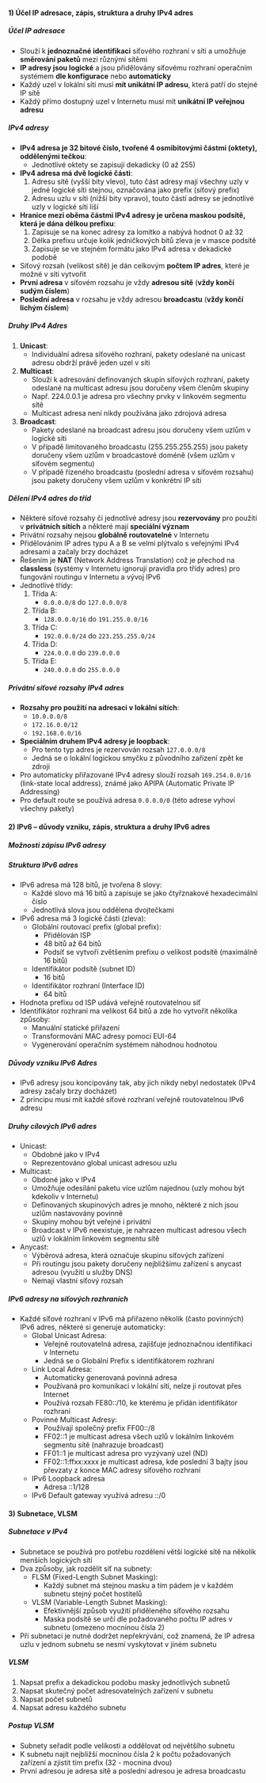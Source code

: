 #### 1) Účel IP adresace, zápis, struktura a druhy IPv4 adres

##### Účel IP adresace
- Slouží k **jednoznačné identifikaci** síťového rozhraní v síti a umožňuje **směrování paketů** mezi různými sítěmi
- **IP adresy jsou logické** a jsou přidělovány síťovému rozhraní operačním systémem **dle konfigurace** nebo **automaticky**
- Každý uzel v lokální síti musí **mít unikátní IP adresu**, která patří do stejné IP sítě
- Každý přímo dostupný uzel v Internetu musí mít **unikátní IP veřejnou adresu**
##### IPv4 adresy
- **IPv4 adresa je 32 bitové číslo, tvořené 4 osmibitovými částmi (oktety), oddělenými tečkou**:
	- Jednotlivé oktety se zapisují dekadicky (0 až 255)
- **IPv4 adresa má dvě logické části**:
	1) Adresu sítě (vyšší bity vlevo), tuto část adresy mají všechny uzly v jedné logické síti stejnou, označována jako prefix (síťový prefix)
	2) Adresu uzlu v síti (nižší bity vpravo), touto částí adresy se jednotlivé uzly v logické síti liší
- **Hranice mezi oběma částmi IPv4 adresy je určena maskou podsítě, která je dána délkou prefixu**:
	1) Zapisuje se na konec adresy za lomítko a nabývá hodnot 0 až 32
	2) Délka prefixu určuje kolik jedničkových bitů zleva je v masce podsítě
	3) Zapisuje se ve stejném formátu jako IPv4 adresa v dekadické podobě
- Síťový rozsah (velikost sítě) je dán celkovým **počtem IP adres**, které je možné v síti vytvořit
- **První adresa** v síťovém rozsahu je vždy **adresou sítě** (**vždy končí sudým číslem**)
- **Poslední adresa** v rozsahu je vždy adresou **broadcastu** (**vždy končí lichým číslem**)
##### Druhy IPv4 Adres
1) **Unicast**:
	- Individuální adresa síťového rozhraní, pakety odeslané na unicast adresu obdrží právě jeden uzel v síti
2) **Multicast**:
	- Slouží k adresování definovaných skupin síťových rozhraní, pakety odeslané na multicast adresu jsou doručeny všem členům skupiny
	- Např. 224.0.0.1 je adresa pro všechny prvky v linkovém segmentu sítě
	- Multicast adresa není nikdy používána jako zdrojová adresa
3) **Broadcast**:
	- Pakety odeslané na broadcast adresu jsou doručeny všem uzlům v logické síti
	- V případě limitovaného broadcastu (255.255.255.255) jsou pakety doručeny všem uzlům v broadcastové doméně (všem uzlům v síťovém segmentu)
	- V případě řízeného broadcastu (poslední adresa v síťovém rozsahu) jsou pakety doručeny všem uzlům v konkrétní IP síti

##### Dělení IPv4 adres do tříd
- Některé síťové rozsahy či jednotlivé adresy jsou **rezervovány** pro použití v **privátních sítích** a některé mají **speciální význam**
- Privátní rozsahy nejsou **globálně routovatelné** v Internetu
- Přidělováním IP adres typu A a B se velmi plýtvalo s veřejnými IPv4 adresami a začaly brzy docházet
- Řešením je **NAT** (Network Address Translation) což je přechod na **classless** (systémy v Internetu ignorují pravidla pro třídy adres) pro fungování routingu v Internetu a vývoj IPv6
- Jednotlivé třídy:
	1) Třída A:
		- `0.0.0.0/8` do `127.0.0.0/8`
	2) Třída B:
		- `128.0.0.0/16` do `191.255.0.0/16`
	3) Třída C:
		- `192.0.0.0/24` do `223.255.255.0/24`
	4) Třída D:
		- `224.0.0.0` do `239.0.0.0`
	5) Třída E:
		- `240.0.0.0` do `255.0.0.0`
##### Privátní síťové rozsahy IPv4 adres
- **Rozsahy pro použití na adresaci v lokální sítích**:
	- `10.0.0.0/8`
	- `172.16.0.0/12`
	- `192.168.0.0/16`
- **Speciálním druhem IPv4 adresy je loopback**:
	- Pro tento typ adres je rezervován rozsah `127.0.0.0/8`
	- Jedná se o lokální logickou smyčku z původního zařízení zpět ke zdroji
- Pro automaticky přiřazované IPv4 adresy slouží rozsah `169.254.0.0/16` (link-state local address), známé jako APIPA (Automatic Private IP Addressing)
- Pro default route se používá adresa `0.0.0.0/0` (této adrese vyhoví všechny pakety)
#### 2) IPv6 – důvody vzniku, zápis, struktura a druhy IPv6 adres

##### Možnosti zápisu IPv6 adresy

##### Struktura IPv6 adres
- IPv6 adresa má 128 bitů, je tvořena 8 slovy:
	- Každé slovo má 16 bitů a zapisuje se jako čtyřznakové hexadecimální číslo
	- Jednotlivá slova jsou oddělena dvojtečkami
- IPv6 adresa má 3 logické části (zleva):
	- Globální routovací prefix (global prefix):
		- Přidělován ISP
		- 48 bitů až 64 bitů
		- Podsíť se vytvoří zvětšením prefixu o velikost podsítě (maximálně 16 bitů)
	- Identifikátor podsítě (subnet ID)
		- 16 bitů
	- Identifikátor rozhraní (Interface ID)
		- 64 bitů
- Hodnota prefixu od ISP udává veřejně routovatelnou síť
- Identifikátor rozhraní ma velikost 64 bitů a zde ho vytvořit několika způsoby:
	- Manuální statické přiřazení
	- Transformování MAC adresy pomocí EUI-64
	- Vygenerování operačním systémem náhodnou hodnotou

##### Důvody vzniku IPv6 Adres
- IPv6 adresy jsou koncipovány tak, aby jich nikdy nebyl nedostatek (IPv4 adresy začaly brzy docházet)
- Z principu musí mít každé síťové rozhraní veřejně routovatelnou IPv6 adresu

##### Druhy cílových IPv6 adres
- Unicast:
	- Obdobné jako v IPv4
	- Reprezentováno global unicast adresou uzlu
- Multicast:
	- Obdoné jako v IPv4
	- Umožňuje odesílání paketu více uzlům najednou (uzly mohou být kdekoliv v Internetu)
	- Definovaných skupinových adres je mnoho, některé z nich jsou uzlům nastavovány povinně
	- Skupiny mohou být veřejné i privátní
	- Broadcast v IPv6 neexistuje, je nahrazen multicast adresou všech uzlů v lokálním linkovém segmentu sítě
- Anycast:
	- Výběrová adresa, která označuje skupinu síťových zařízení
	- Při routingu jsou pakety doručeny nejbližšímu zařízení s anycast adresou (využití u služby DNS)
	- Nemají vlastní síťový rozsah

##### IPv6 adresy na síťových rozhraních
- Každé síťové rozhraní v IPv6 má přiřazeno několik (často povinných) IPv6 adres, některé si generuje automaticky:
	- Global Unicast Adresa:
		- Veřejně routovatelná adresa, zajišťuje jednoznačnou identifikaci v Internetu
		- Jedná se o Globální Prefix s identifikátorem rozhraní
	- Link Local Adresa:
		- Automaticky generovaná povinná adresa
		- Používaná pro komunikaci v lokální síti, nelze ji routovat přes Internet
		- Používá rozsah FE80::/10, ke kterému je přidán identifikátor rozhraní
	- Povinné Multicast Adresy:
		- Používají společný prefix FF00::/8
		- FF02::1 je multicast adresa všech uzlů v lokálním linkovém segmentu sítě (nahrazuje broadcast)
		- FF01::1 je multicast adresa pro vyzývaný uzel (ND)
		- FF02::1:ffxx:xxxx je multicast adresa, kde poslední 3 bajty jsou převzaty z konce MAC adresy síťového rozhraní
	- IPv6 Loopback adresa
		- Adresa ::1/128
	- IPv6 Default gateway využívá adresu ::/0
#### 3) Subnetace, VLSM
##### Subnetace v IPv4
- Subnetace se používá pro potřebu rozdělení větší logické sítě na několik menších logických sítí
- Dva způsoby, jak rozdělit síť na subnety:
	- FLSM (Fixed-Length Subnet Masking):
		- Každý subnet má stejnou masku a tím pádem je v každém subnetu stejný počet hostitelů
	- VLSM (Variable-Length Subnet Masking):
		- Efektivnější způsob využití přiděleného síťového rozsahu
		- Maska podsítě se určí dle požadovaného počtu IP adres v subnetu (omezeno mocninou čísla 2)
- Při subnetaci je nutné dodržet nepřekrývání, což znamená, že IP adresa uzlu v jednom subnetu se nesmí vyskytovat v jiném subnetu

##### VLSM
1) Napsat prefix a dekadickou podobu masky jednotlivých subnetů
2) Napsat skutečný počet adresovatelných zařízení v subnetu
3) Napsat počet subnetů
4) Napsat adresu každého subnetu

##### Postup VLSM
- Subnety seřadit podle velikosti a oddělovat od největšího subnetu
- K subnetu najít nejbližší mocninou čísla 2 k počtu požadovaných zařízení a zjistit tím prefix (32 - mocnina dvou)
- První adresou je adresa sítě a poslední adresou je adresa broadcastu
